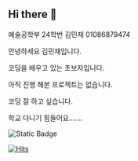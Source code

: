 ## Hi there 👋
예술공학부 24학번 김민재 01086879474

안녕하세요 김민재입니다.

코딩을 배우고 있는 초보자입니다.

아직 진행 해본 프로젝트는 없습니다.

코딩 잘 하고 싶습니다.

학교 다니기 힘들어요.......

![Static Badge](https://img.shields.io/badge/-%20?style=flat-square&logo=Gmail&logoColor=red&label=Gmail&labelColor=white&color=white&link=minjaekimsamgmoon2005%40gmail.com)

<!--
**mjk2005/mjk2005** is a ✨ _special_ ✨ repository because its `README.md` (this file) appears on your GitHub profile.

Here are some ideas to get you started:

- 🔭 I’m currently working on ...
- 🌱 I’m currently learning ...
- 👯 I’m looking to collaborate on ...
- 🤔 I’m looking for help with ...
- 💬 Ask me about ...
- 📫 How to reach me: ...
- 😄 Pronouns: ...
- ⚡ Fun fact: ...
-->
[![Hits](https://hits.seeyoufarm.com/api/count/incr/badge.svg?url=https%3A%2F%2Fgithub.com%2Fmjk2005%2Fmjk2005.git&count_bg=%236EFF00&title_bg=%23000000&icon=&icon_color=%238C5353&title=hits&edge_flat=false)](https://hits.seeyoufarm.com)
